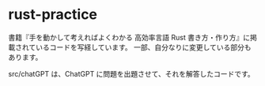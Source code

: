 # rust-practice

書籍『手を動かして考えればよくわかる 高効率言語 Rust 書き方・作り方』に掲載されているコードを写経しています。
一部、自分なりに変更している部分もあります。

src/chatGPT は、ChatGPT に問題を出題させて、それを解答したコードです。
